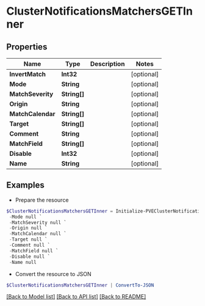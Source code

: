 # ClusterNotificationsMatchersGETInner
## Properties

Name | Type | Description | Notes
------------ | ------------- | ------------- | -------------
**InvertMatch** | **Int32** |  | [optional] 
**Mode** | **String** |  | [optional] 
**MatchSeverity** | **String[]** |  | [optional] 
**Origin** | **String** |  | [optional] 
**MatchCalendar** | **String[]** |  | [optional] 
**Target** | **String[]** |  | [optional] 
**Comment** | **String** |  | [optional] 
**MatchField** | **String[]** |  | [optional] 
**Disable** | **Int32** |  | [optional] 
**Name** | **String** |  | [optional] 

## Examples

- Prepare the resource
```powershell
$ClusterNotificationsMatchersGETInner = Initialize-PVEClusterNotificationsMatchersGETInner  -InvertMatch null `
 -Mode null `
 -MatchSeverity null `
 -Origin null `
 -MatchCalendar null `
 -Target null `
 -Comment null `
 -MatchField null `
 -Disable null `
 -Name null
```

- Convert the resource to JSON
```powershell
$ClusterNotificationsMatchersGETInner | ConvertTo-JSON
```

[[Back to Model list]](../README.md#documentation-for-models) [[Back to API list]](../README.md#documentation-for-api-endpoints) [[Back to README]](../README.md)

